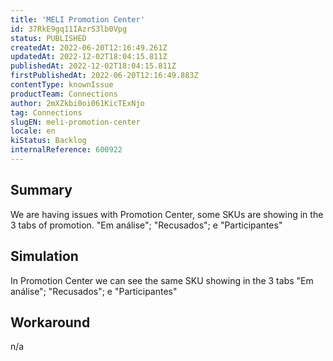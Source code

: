 ```yaml
---
title: 'MELI Promotion Center'
id: 37RkE9gq11IAzrS3lb0Vpg
status: PUBLISHED
createdAt: 2022-06-20T12:16:49.261Z
updatedAt: 2022-12-02T18:04:15.811Z
publishedAt: 2022-12-02T18:04:15.811Z
firstPublishedAt: 2022-06-20T12:16:49.883Z
contentType: knownIssue
productTeam: Connections
author: 2mXZkbi0oi061KicTExNjo
tag: Connections
slugEN: meli-promotion-center
locale: en
kiStatus: Backlog
internalReference: 600922
---
```


## Summary



We are having issues with Promotion Center, some SKUs are showing in the 3 tabs of promotion. "Em análise"; "Recusados"; e "Participantes"



## Simulation



In Promotion Center we can see the same SKU showing in the 3 tabs "Em análise"; "Recusados"; e "Participantes"



## Workaround


n/a


